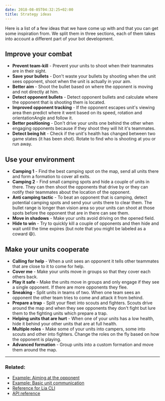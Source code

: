 ```yaml
---
date: 2018-08-05T04:32:25+02:00
title: Strategy ideas
---
```


Here is a list of a few ideas that we have come up with and that you can get some inspiration from. 
We split them in three sections, each of them takes into account a different part of your bot development.

## Improve your combat

* **Prevent team-kill** - Prevent your units to shoot when their teammates are in their sight.
* **Save your bullets** - Don't waste your bullets by shooting when the unit sees opponent, shoot when the unit is actually in your aim.
* **Better aim** - Shoot the bullet based on where the opponent is moving and not directly at him.
* **Detect opponent bullets** - Detect opponent bullets and calculate where the opponent that is shooting them is located.
* **Improved opponent tracking** - If the opponent escapes unit's viewing area then predict where it went based on its speed, rotation and orientationAngle and follow it.
* **Better positioning** - Don't drive your units one behind the other when engaging opponents because if they shoot they will hit it's teammates.
* **Detect being hit** - Check if the unit's health has changed between two game states (it has been shot). Rotate to find who is shooting at you or run away.

## Use your environment

* **Camping 1** - Find the best camping spot on the map, send all units there and form a formation to cover all exits.
* **Camping 2** - Find small camping spots and hide a couple of units in there. 
They can then shoot the opponents that drive by or they can notify their teammates about the location of the opponent.
* **Anti camping tactic** - To beat an opponent that is camping, detect potential camping spots and send your units there to clear them.
The bullet range is longer than vision area so your units can shoot at those spots before the opponent that are in there can see them.
* **Move in shadows** - Make your units avoid driving on the opened field.
* **Hide to win** - Try to quickly kill a couple of opponents and then hide and wait until the time expires (but note that you might be labeled as a coward :smile:).

## Make your units cooperate

* **Calling for help** - When a unit sees an opponent it tells other teammates that are close to it to come for help.
* **Cover me** - Make your units move in groups so that they cover each others back.
* **Play it safe** - Make the units move in groups and only engage if they see a single opponent. If there are more opponents they flee.
* **Sneaking** - Split units in teams of two. When one team sees an opponent the other team tries to come and attack it from behind.
* **Prepare a trap** - Split your fleet into scouts and fighters. 
Scouts drive around the map and when they see opponents they don't fight but lure them to the fighting units which prepare a trap. 
* **Helping units that are hurt** - When one of your units has a low health, hide it behind your other units that are at full health.
* **Multiple roles** - Make some of your units into campers, some into scouts and other into fighters. Change the roles on the fly based on how the opponent is playing.
* **Advanced formation** - Group units into a custom formation and move them around the map.

----

### Related:

* [Example: Aiming at the opponent](/examples/aiming-at-the-opponent/)
* [Example: Basic unit communication](/examples/basic-unit-communication/)
* [Reference for Lia CLI](/lia-cli)
* [API reference](/api/)